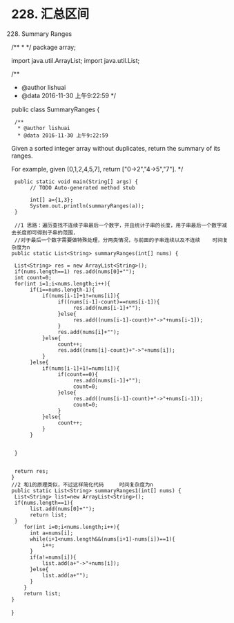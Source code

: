 # 228. 汇总区间

[](https://leetcode-cn.com/problems/summary-ranges/)



228. Summary Ranges

/**
 *
 */
package array;

import java.util.ArrayList;
import java.util.List;

/**
 * @author lishuai
 * @data 2016-11-30 上午9:22:59
 */

public class SummaryRanges {

     /**
      * @author lishuai
      * @data 2016-11-30 上午9:22:59
Given a sorted integer array without duplicates, return the summary of its ranges.

For example, given [0,1,2,4,5,7], return ["0->2","4->5","7"].
      */

     public static void main(String[] args) {
          // TODO Auto-generated method stub

          int[] a={1,3};
          System.out.println(summaryRanges(a));
     }

     //1 思路：遍历查找不连续子串最后一个数字，并且统计子串的长度，用子串最后一个数字减去长度即可得到子串的范围，
     //对于最后一个数字需要做特殊处理，分两类情况，与前面的子串连续以及不连续    时间复杂度为n
    public static List<String> summaryRanges(int[] nums) {

     List<String> res = new ArrayList<String>();
     if(nums.length==1) res.add(nums[0]+"");
     int count=0;
     for(int i=1;i<nums.length;i++){
          if(i==nums.length-1){
              if(nums[i-1]+1!=nums[i]){
                   if((nums[i-1]-count)==nums[i-1]){
                        res.add(nums[i-1]+"");
                   }else{
                        res.add((nums[i-1]-count)+"->"+nums[i-1]);
                   }
                   res.add(nums[i]+"");
              }else{
                   count++;
                   res.add((nums[i]-count)+"->"+nums[i]);
              }
          }else{
              if(nums[i-1]+1!=nums[i]){
                   if(count==0){
                        res.add(nums[i-1]+"");
                        count=0;
                   }else{
                        res.add((nums[i-1]-count)+"->"+nums[i-1]);
                        count=0;
                   }
              }else{
                   count++;
              }
          }


     }


     return res;
    }
    //2 和1的原理类似，不过这样简化代码     时间复杂度为n
    public static List<String> summaryRanges1(int[] nums) {
     List<String> list=new ArrayList<String>();
     if(nums.length==1){
          list.add(nums[0]+"");
          return list;
     }
        for(int i=0;i<nums.length;i++){
          int a=nums[i];
          while(i+1<nums.length&&(nums[i+1]-nums[i])==1){
              i++;
          }
          if(a!=nums[i]){
              list.add(a+"->"+nums[i]);
          }else{
              list.add(a+"");
          }
        }
        return list;
    }

}

